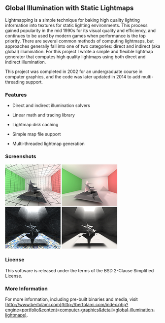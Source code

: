 ﻿## Global Illumination with Static Lightmaps
Lightmapping is a simple technique for baking high quality lighting information into textures for static lighting environments. This process gained popularity in the mid 1990s for its visual quality and efficiency, and continues to be used by modern games when performance is the top priority. There are several common methods of computing lightmaps, but approaches generally fall into one of two categories: direct and indirect (aka global) illumination. For this project I wrote a simple and flexible lightmap generator that computes high quality lightmaps using both direct and indirect illumination.

This project was completed in 2002 for an undergraduate course in computer graphics, and the code was later updated in 2014 to add multi-threading support. 

### Features
* Direct and indirect illumination solvers

* Linear math and tracing library

* Lightmap disk caching

* Simple map file support

* Multi-threaded lightmap generation

### Screenshots
![Screenshot](https://github.com/ramenhut/global-illumination-lightmaps/raw/master/thumbnails/gil_1-s.jpg?raw=true)
![Screenshot](https://github.com/ramenhut/global-illumination-lightmaps/raw/master/thumbnails/gil_2-s.jpg?raw=true)
![Screenshot](https://github.com/ramenhut/global-illumination-lightmaps/raw/master/thumbnails/gil_3-s.jpg?raw=true)
![Screenshot](https://github.com/ramenhut/global-illumination-lightmaps/raw/master/thumbnails/gil_4-s.jpg?raw=true)

### License

This software is released under the terms of the BSD 2-Clause Simplified License.

### More Information
For more information, including pre-built binaries and media, visit [http://www.bertolami.com](http://bertolami.com/index.php?engine=portfolio&content=computer-graphics&detail=global-illumination-lightmaps).